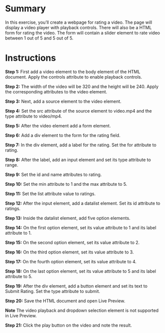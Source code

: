 # Summary

In this exercise, you’ll create a webpage for rating a video. The page will display a video player with playback controls. There will also be a HTML form for rating the video. The form will contain a slider element to rate video between 1 out of 5 and 5 out of 5.

# Instructions

**Step 1:** First add a video element to the body element of the HTML document. Apply the controls attribute to enable playback controls.

**Step 2:** The width of the video will be 320 and the height will be 240. Apply the corresponding attributes to the video element.

**Step 3:** Next, add a source element to the video element.

**Step 4:** Set the src attribute of the source element to video.mp4 and the type attribute to video/mp4.

**Step 5:** After the video element add a form element.

**Step 6:** Add a div element to the form for the rating field.

**Step 7:** In the div element, add a label for the rating. Set the for attribute to rating.

**Step 8:** After the label, add an input element and set its type attribute to range.

**Step 9:** Set the id and name attributes to rating.

**Step 10:** Set the min attribute to 1 and the max attribute to 5.

**Step 11:** Set the list attribute value to ratings.

**Step 12:** After the input element, add a datalist element. Set its id attribute to ratings.

**Step 13:** Inside the datalist element, add five option elements.

**Step 14:** On the first option element, set its value attribute to 1 and its label attribute to 1.

**Step 15:** On the second option element, set its value attribute to 2.

**Step 16:** On the third option element, set its value attribute to 3.

**Step 17:** On the fourth option element, set its value attribute to 4.

**Step 18:** On the last option element, set its value attribute to 5 and its label attribute to 5.

**Step 19:** After the div element, add a button element and set its text to Submit Rating. Set the type attribute to submit.

**Step 20:** Save the HTML document and open Live Preview. 

**Note** The video playback and dropdown selection element is not supported in Live Preview.

**Step 21:** Click the play button on the video and note the result.

